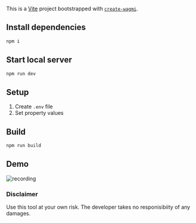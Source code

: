 This is a [Vite](https://vitejs.dev) project bootstrapped with [`create-wagmi`](https://github.com/wevm/wagmi/tree/main/packages/create-wagmi).

## Install dependencies

```bash
npm i
```

## Start local server

```bash
npm run dev
```

## Setup

1. Create `.env` file
2. Set property values

## Build

```bash
npm run build
```

## Demo

![recording](https://github.com/user-attachments/assets/9fadb5c9-8927-4623-8855-ba4636e7cef7)


### Disclaimer

Use this tool at your own risk. The developer takes no responisibiity of any damages.
